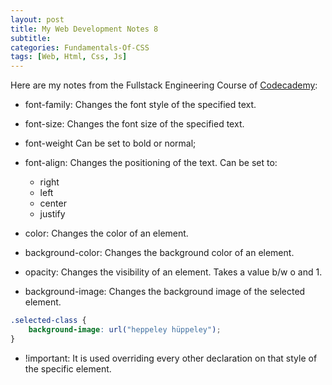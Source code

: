 ```yaml
---
layout: post
title: My Web Development Notes 8
subtitle: 
categories: Fundamentals-Of-CSS
tags: [Web, Html, Css, Js]
---
```


Here are my notes from the Fullstack Engineering Course of [Codecademy](https://www.codecademy.com/):

- font-family: Changes the font style of the specified text.
- font-size: Changes the font size of the specified text.
- font-weight Can be set to bold or normal;
- font-align: Changes the positioning of the text. Can be set to:
    - right
    - left
    - center
    - justify

- color: Changes the color of an element.
- background-color: Changes the background color of an element.

- opacity: Changes the visibility of an element. Takes a value b/w o and 1.

- background-image: Changes the background image of the selected element.
```CSS
.selected-class {
    background-image: url("heppeley hüppeley");
}
```
- !important: It is used overriding every other declaration on that style of the specific element.


